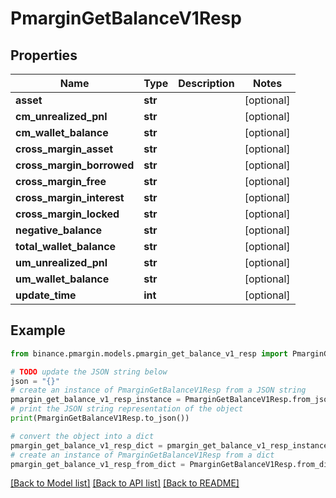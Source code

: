 # PmarginGetBalanceV1Resp


## Properties

Name | Type | Description | Notes
------------ | ------------- | ------------- | -------------
**asset** | **str** |  | [optional] 
**cm_unrealized_pnl** | **str** |  | [optional] 
**cm_wallet_balance** | **str** |  | [optional] 
**cross_margin_asset** | **str** |  | [optional] 
**cross_margin_borrowed** | **str** |  | [optional] 
**cross_margin_free** | **str** |  | [optional] 
**cross_margin_interest** | **str** |  | [optional] 
**cross_margin_locked** | **str** |  | [optional] 
**negative_balance** | **str** |  | [optional] 
**total_wallet_balance** | **str** |  | [optional] 
**um_unrealized_pnl** | **str** |  | [optional] 
**um_wallet_balance** | **str** |  | [optional] 
**update_time** | **int** |  | [optional] 

## Example

```python
from binance.pmargin.models.pmargin_get_balance_v1_resp import PmarginGetBalanceV1Resp

# TODO update the JSON string below
json = "{}"
# create an instance of PmarginGetBalanceV1Resp from a JSON string
pmargin_get_balance_v1_resp_instance = PmarginGetBalanceV1Resp.from_json(json)
# print the JSON string representation of the object
print(PmarginGetBalanceV1Resp.to_json())

# convert the object into a dict
pmargin_get_balance_v1_resp_dict = pmargin_get_balance_v1_resp_instance.to_dict()
# create an instance of PmarginGetBalanceV1Resp from a dict
pmargin_get_balance_v1_resp_from_dict = PmarginGetBalanceV1Resp.from_dict(pmargin_get_balance_v1_resp_dict)
```
[[Back to Model list]](../README.md#documentation-for-models) [[Back to API list]](../README.md#documentation-for-api-endpoints) [[Back to README]](../README.md)


